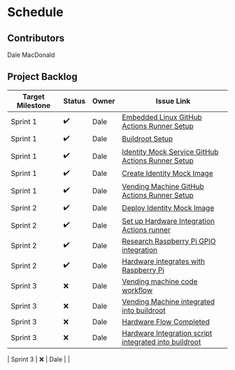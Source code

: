 # Schedule

## Contributors
Dale MacDonald

## Project Backlog
| Target Milestone | Status             | Owner            | Issue Link       |
| ---------------- | -------------      | ---------------- | ---------------- |
| Sprint 1     | ✔️  | Dale              | [Embedded Linux GitHub Actions Runner Setup](https://github.com/ldmacdonald/ECEA-5307_Projects/issues/1) |
| Sprint 1     | ✔️  | Dale              | [Buildroot Setup](https://github.com/ldmacdonald/ECEA-5307_Projects/issues/2) |
| Sprint 1     | ✔️  | Dale              | [Identity Mock Service GitHub Actions Runner Setup](https://github.com/ldmacdonald/ECEA-5307-Identity-Mock/issues/1) |
| Sprint 1     | ✔️  | Dale              | [Create Identity Mock Image](https://github.com/ldmacdonald/ECEA-5307-Identity-Mock/issues/2) |
| Sprint 1     | ✔️  | Dale              | [Vending Machine GitHub Actions Runner Setup](https://github.com/ldmacdonald/ECEA-5307-Vending_Machine/issues/1) |
| Sprint 2     | ✔️  | Dale              | [Deploy Identity Mock Image](https://github.com/ldmacdonald/ECEA-5307-Identity-Mock/issues/3) |
| Sprint 2     | ✔️  | Dale              | [Set up Hardware Integration Actions runner](https://github.com/ldmacdonald/ECEA-5307-Hardware_Integration/issues/1) |
| Sprint 2     | ✔️  | Dale              | [Research Raspberry Pi GPIO integration](https://github.com/ldmacdonald/ECEA-5307-Hardware_Integration/issues/2) |
| Sprint 2     | ✔️  | Dale              | [Hardware integrates with Raspberry Pi](https://github.com/ldmacdonald/ECEA-5307-Hardware_Integration/issues/3) |
| Sprint 3     | :x:  | Dale              | [Vending machine code workflow](https://github.com/ldmacdonald/ECEA-5307-Vending_Machine/issues/2) |
| Sprint 3     | :x:  | Dale              | [Vending Machine integrated into buildroot](https://github.com/ldmacdonald/ECEA-5307_Projects/issues/3) |
| Sprint 3     | :x:  | Dale              | [Hardware Flow Completed](https://github.com/ldmacdonald/ECEA-5307-Hardware_Integration/issues/4) |
| Sprint 3     | :x:  | Dale              | [Hardware Integration script integrated into buildroot](https://github.com/ldmacdonald/ECEA-5307-Hardware_Integration/issues/5) |

| Sprint 3     | :x:  | Dale              |  |
